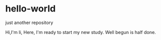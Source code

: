 # hello-world
just another repository


Hi,I'm li,
Here, I'm ready to start my new study.
Well begun is half done.
